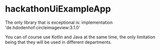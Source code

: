 # hackathonUiExampleApp

The only library that is exceptional is:
    implementation 'de.hdodenhof:circleimageview:3.1.0'

You can of course use Kotlin and Java at the same time, the only limitation being that they will be used in different departments.
